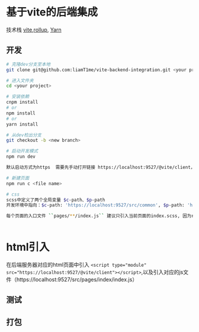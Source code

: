 # 基于vite的后端集成

<p>
  技术栈 <a href="https://cn.vitejs.dev/">vite</a>,<a href="https://rollupjs.org/guide/en/">rollup</a>, <a href="https://yarnpkg.com/">Yarn</a>
</p>

## 开发

```bash
# 克隆dev分支至本地
git clone git@github.com:liamT1me/vite-backend-integration.git <your project>

# 进入文件夹
cd <your project>

# 安装依赖
cnpm install
# or
npm install
# or
yarn install

# 从dev检出分支
git checkout -b <new branch>

# 启动开发模式
npm run dev

默认启动方式为https  需要先手动打开链接 https://localhost:9527/@vite/client， 信任该链接，即可访问。

# 新建页面
npm run c <file name>

# css
scss中定义了两个全局变量 $c-path、$p-path
开发环境中指向：$c-path: 'https://localhost:9527/src/common', $p-path: 'https://localhost:9527/src/pages'

每个页面的入口文件 ``pages/**/index.js`` 建议只引入当前页面的index.scss, 因为rollup打包会找到入口文件的scss， assetFileNames方法里的参数暂时无法区分判断，可能会造成打包路径出错。
		
```

# html引入
在后端服务器对应的html页面中引入 ``<script type="module" src="https://localhost:9527/@vite/client"></script>``,以及引入对应的js文件（https://localhost:9527/src/pages/index/index.js）





## 测试



## 打包

